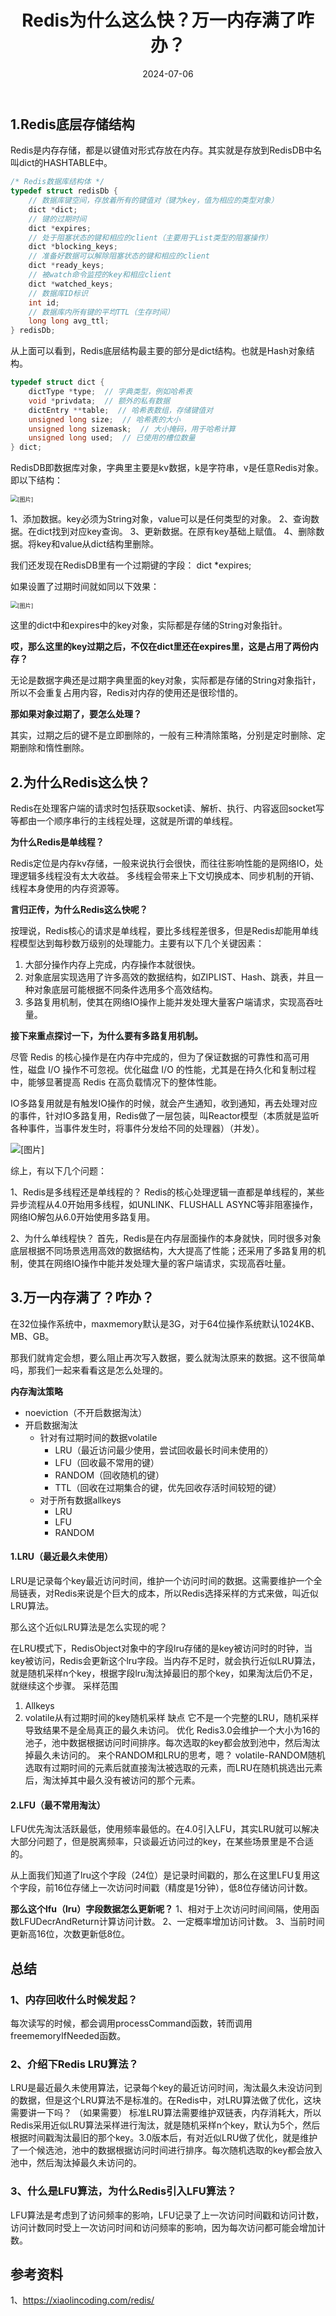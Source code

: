 ﻿---
title: Redis为什么这么快？万一内存满了咋办？
shortTitle: 6.Redis为什么这么快？
category:
  - Redis
tag:
  - Redis
date: 2024-07-06
---

## 1.Redis底层存储结构
Redis是内存存储，都是以键值对形式存放在内存。其实就是存放到RedisDB中名叫dict的HASHTABLE中。

```c
/* Redis数据库结构体 */
typedef struct redisDb {
    // 数据库键空间，存放着所有的键值对（键为key，值为相应的类型对象）
    dict *dict;                 
    // 键的过期时间
    dict *expires;              
    // 处于阻塞状态的键和相应的client（主要用于List类型的阻塞操作）
    dict *blocking_keys;       
    // 准备好数据可以解除阻塞状态的键和相应的client
    dict *ready_keys;           
    // 被watch命令监控的key和相应client
    dict *watched_keys;         
    // 数据库ID标识
    int id;
    // 数据库内所有键的平均TTL（生存时间）
    long long avg_ttl;         
} redisDb;
```

从上面可以看到，Redis底层结构最主要的部分是dict结构。也就是Hash对象结构。

```c
typedef struct dict {
    dictType *type;  // 字典类型，例如哈希表
    void *privdata;  // 额外的私有数据
    dictEntry **table;  // 哈希表数组，存储键值对
    unsigned long size;  // 哈希表的大小
    unsigned long sizemask;  // 大小掩码，用于哈希计算
    unsigned long used;  // 已使用的槽位数量
} dict;
```

RedisDB即数据库对象，字典里主要是kv数据，k是字符串，v是任意Redis对象。即以下结构：

<img src="https://golang-code.oss-cn-beijing.aliyuncs.com/images/202501071635189.png" alt="[图片]" style="zoom:67%;" />

1、添加数据。key必须为String对象，value可以是任何类型的对象。
2、查询数据。在dict找到对应key查询。
3、更新数据。在原有key基础上赋值。
4、删除数据。将key和value从dict结构里删除。

我们还发现在RedisDB里有一个过期键的字段： dict *expires;      

如果设置了过期时间就如同以下效果：

<img src="https://cdn.golangcode.cn/images/202501182110269.png" alt="[图片]" style="zoom:67%;" />

这里的dict中和expires中的key对象，实际都是存储的String对象指针。

**哎，那么这里的key过期之后，不仅在dict里还在expires里，这是占用了两份内存？**

无论是数据字典还是过期字典里面的key对象，实际都是存储的String对象指针，所以不会重复占用内容，Redis对内存的使用还是很珍惜的。

**那如果对象过期了，要怎么处理？**

其实，过期之后的键不是立即删除的，一般有三种清除策略，分别是定时删除、定期删除和惰性删除。
## 2.为什么Redis这么快？
Redis在处理客户端的请求时包括获取socket读、解析、执行、内容返回socket写等都由一个顺序串行的主线程处理，这就是所谓的单线程。

**为什么Redis是单线程？**

Redis定位是内存kv存储，一般来说执行会很快，而往往影响性能的是网络IO，处理逻辑多线程没有太大收益。
多线程会带来上下文切换成本、同步机制的开销、线程本身使用的内存资源等。

**言归正传，为什么Redis这么快呢？**

按理说，Redis核心的请求是单线程，要比多线程差很多，但是Redis却能用单线程模型达到每秒数万级别的处理能力。主要有以下几个关键因素：
1. 大部分操作内存上完成，内存操作本就很快。
2. 对象底层实现选用了许多高效的数据结构，如ZIPLIST、Hash、跳表，并且一种对象底层可能根据不同条件选用多个高效结构。
3. 多路复用机制，使其在网络IO操作上能并发处理大量客户端请求，实现高吞吐量。

**接下来重点探讨一下，为什么要有多路复用机制。**

尽管 Redis 的核心操作是在内存中完成的，但为了保证数据的可靠性和高可用性，磁盘 I/O 操作不可忽视。优化磁盘 I/O 的性能，尤其是在持久化和复制过程中，能够显著提高 Redis 在高负载情况下的整体性能。

IO多路复用就是有触发IO操作的时候，就会产生通知，收到通知，再去处理对应的事件，针对IO多路复用，Redis做了一层包装，叫Reactor模型（本质就是监听各种事件，当事件发生时，将事件分发给不同的处理器）（并发）。

![[图片]](https://cdn.golangcode.cn/images/202501182110829.png)

综上，有以下几个问题：

1、Redis是多线程还是单线程的？
Redis的核心处理逻辑一直都是单线程的，某些异步流程从4.0开始用多线程，如UNLINK、FLUSHALL ASYNC等非阻塞操作，网络IO解包从6.0开始使用多路复用。

2、为什么单线程快？
首先，Redis是在内存层面操作的本身就快，同时很多对象底层根据不同场景选用高效的数据结构，大大提高了性能；还采用了多路复用的机制，使其在网络IO操作中能并发处理大量的客户端请求，实现高吞吐量。
## 3.万一内存满了？咋办？

在32位操作系统中，maxmemory默认是3G，对于64位操作系统默认1024KB、MB、GB。

那我们就肯定会想，要么阻止再次写入数据，要么就淘汰原来的数据。这不很简单吗，那我们一起来看看这是怎么处理的。

**内存淘汰策略**

- noeviction（不开启数据淘汰）
- 开启数据淘汰
  - 针对有过期时间的数据volatile
    - LRU（最近访问最少使用，尝试回收最长时间未使用的）
    - LFU（回收最不常用的键）
    - RANDOM（回收随机的键）
    - TTL（回收在过期集合的键，优先回收存活时间较短的键）
  - 对于所有数据allkeys
    - LRU
    - LFU
    - RANDOM
#### 1.LRU（最近最久未使用）
LRU是记录每个key最近访问时间，维护一个访问时间的数据。这需要维护一个全局链表，对Redis来说是个巨大的成本，所以Redis选择采样的方式来做，叫近似LRU算法。

那么这个近似LRU算法是怎么实现的呢？

在LRU模式下，RedisObject对象中的字段lru存储的是key被访问时的时钟，当key被访问，Redis会更新这个lru字段。当内存不足时，就会执行近似LRU算法，就是随机采样n个key，根据字段lru淘汰掉最旧的那个key，如果淘汰后仍不足，就继续这个步骤。
采样范围
1. Allkeys
2. volatile从有过期时间的key随机采样
缺点
它不是一个完整的LRU，随机采样导致结果不是全局真正的最久未访问。
优化
Redis3.0会维护一个大小为16的池子，池中数据根据访问时间排序。每次选取的key都会放到池中，然后淘汰掉最久未访问的。
来个RANDOM和LRU的思考，嗯？
volatile-RANDOM随机选取有过期时间的元素后就直接淘汰被选取的元素，而LRU在随机挑选出元素后，淘汰掉其中最久没有被访问的那个元素。
#### 2.LFU（最不常用淘汰）
LFU优先淘汰活跃最低，使用频率最低的。在4.0引入LFU，其实LRU就可以解决大部分问题了，但是脱离频率，只谈最近访问过的key，在某些场景里是不合适的。

从上面我们知道了lru这个字段（24位）是记录时间戳的，那么在这里LFU复用这个字段，前16位存储上一次访问时间戳（精度是1分钟），低8位存储访问计数。

**那么这个lfu（lru）字段数据怎么更新呢？**
1、相对于上次访问时间间隔，使用函数LFUDecrAndReturn计算访问计数。
2、一定概率增加访问计数。
3、当前时间更新高16位，次数更新低8位。
## 总结
### 1、内存回收什么时候发起？
每次读写的时候，都会调用processCommand函数，转而调用freememoryIfNeeded函数。

### 2、介绍下Redis LRU算法？
LRU是最近最久未使用算法，记录每个key的最近访问时间，淘汰最久未没访问到的数据，但是这个LRU算法不是标准的。在Redis中，对LRU算法做了优化，这块需要讲一下吗？
（如果需要）
标准LRU算法需要维护双链表，内存消耗大，所以Redis采用近似LRU算法采样进行淘汰，就是随机采样n个key，默认为5个，然后根据时间戳淘汰最旧的那个key。3.0版本后，有对近似LRU做了优化，就是维护了一个候选池，池中的数据根据访问时间进行排序。每次随机选取的key都会放入池中，然后淘汰掉最久未访问的。

### 3、什么是LFU算法，为什么Redis引入LFU算法？
LFU算法是考虑到了访问频率的影响，LFU记录了上一次访问时间戳和访问计数，访问计数同时受上一次访问时间和访问频率的影响，因为每次访问都可能会增加计数。

## 参考资料

1、https://xiaolincoding.com/redis/
